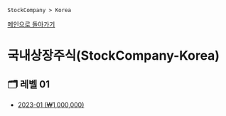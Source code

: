 ```
StockCompany > Korea
```

[메인으로 돌아가기](/README.md)

# 국내상장주식(StockCompany-Korea)

## :card_index_dividers: 레벨 01
- [2023-01 (₩1,000,000)](/StockCompany-Korea/2023-01.md)
